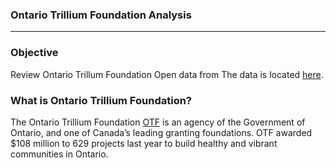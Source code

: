 ### Ontario Trillium Foundation Analysis
***

### Objective
Review Ontario Trillum Foundation Open data from 
The data is located [here](https://otf.ca/open).

### What is Ontario Trillium Foundation?
The Ontario Trillium Foundation [OTF](https://otf.ca) is an agency of the Government of Ontario, and one of Canada’s leading granting foundations. OTF awarded $108 million to 629 projects last year to build healthy and vibrant communities in Ontario.

